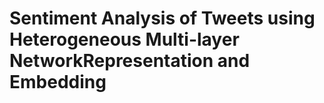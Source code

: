 <h1>Sentiment Analysis of Tweets using Heterogeneous Multi-layer NetworkRepresentation and Embedding</h1>


